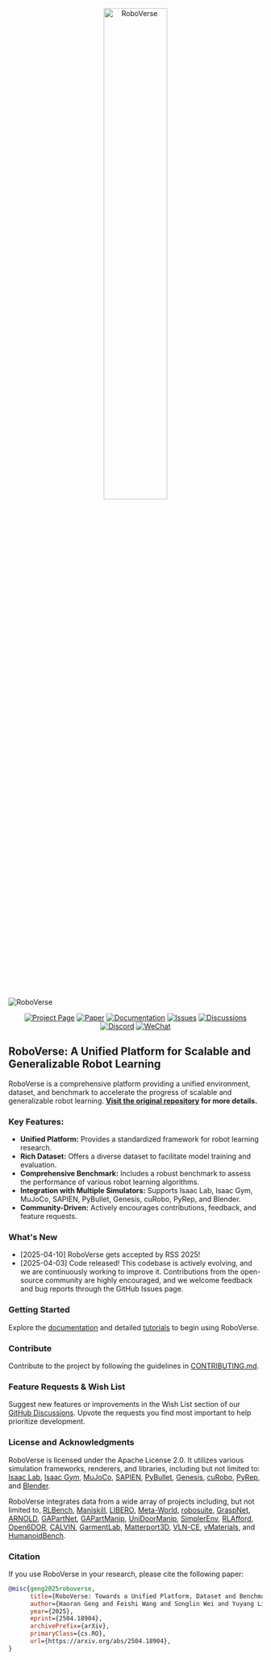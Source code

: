 <p align="center">
  <img src="docs/source/_static/RoboVerse86.22.svg" width="50%" alt="RoboVerse">
</p>

![RoboVerse](docs/source/metasim/images/tea.jpg)

<p align="center">
  <a href="https://roboverseorg.github.io"><img src="https://img.shields.io/badge/project-page-brightgreen" alt="Project Page"></a>
  <a href="https://arxiv.org/abs/2504.18904"><img src="https://img.shields.io/badge/paper-preprint-red" alt="Paper"></a>
  <a href="https://roboverse.wiki"><img src="https://img.shields.io/badge/doc-page-orange" alt="Documentation"></a>
  <a href="https://github.com/RoboVerseOrg/RoboVerse/issues"><img src="https://img.shields.io/github/issues/RoboVerseOrg/RoboVerse?color=yellow" alt="Issues"></a>
  <a href="https://github.com/RoboVerseOrg/RoboVerse/discussions"><img src="https://img.shields.io/github/discussions/RoboVerseOrg/RoboVerse?color=blueviolet" alt="Discussions"></a>
  <a href="https://discord.gg/6e2CPVnAD3"><img src="https://img.shields.io/discord/1356345436927168552?logo=discord&color=blue" alt="Discord"></a>
  <a href="docs/source/_static/wechat.jpg"><img src="https://img.shields.io/badge/wechat-QR_code-green" alt="WeChat"></a>
</p>

## RoboVerse: A Unified Platform for Scalable and Generalizable Robot Learning

RoboVerse is a comprehensive platform providing a unified environment, dataset, and benchmark to accelerate the progress of scalable and generalizable robot learning.  **[Visit the original repository](https://github.com/RoboVerseOrg/RoboVerse) for more details.**

### Key Features:

*   **Unified Platform:** Provides a standardized framework for robot learning research.
*   **Rich Dataset:** Offers a diverse dataset to facilitate model training and evaluation.
*   **Comprehensive Benchmark:** Includes a robust benchmark to assess the performance of various robot learning algorithms.
*   **Integration with Multiple Simulators:**  Supports Isaac Lab, Isaac Gym, MuJoCo, SAPIEN, PyBullet, Genesis, cuRobo, PyRep, and Blender.
*   **Community-Driven:** Actively encourages contributions, feedback, and feature requests.

### What's New
-   [2025-04-10] RoboVerse gets accepted by RSS 2025!
-   [2025-04-03] Code released! This codebase is actively evolving, and we are continuously working to improve it. Contributions from the open-source community are highly encouraged, and we welcome feedback and bug reports through the GitHub Issues page.

### Getting Started

Explore the [documentation](https://roboverse.wiki/metasim/#) and detailed [tutorials](https://roboverse.wiki/metasim/get_started/quick_start/0_static_scene) to begin using RoboVerse.

### Contribute

Contribute to the project by following the guidelines in [CONTRIBUTING.md](./CONTRIBUTING.md).

### Feature Requests & Wish List

Suggest new features or improvements in the Wish List section of our [GitHub Discussions](https://github.com/RoboVerseOrg/RoboVerse/discussions/categories/wish-list). Upvote the requests you find most important to help prioritize development.

### License and Acknowledgments

RoboVerse is licensed under the Apache License 2.0. It utilizes various simulation frameworks, renderers, and libraries, including but not limited to:  [Isaac Lab](https://github.com/isaac-sim/IsaacLab), [Isaac Gym](https://developer.nvidia.com/isaac-gym), [MuJoCo](https://github.com/google-deepmind/mujoco), [SAPIEN](https://github.com/haosulab/SAPIEN), [PyBullet](https://github.com/bulletphysics/bullet3), [Genesis](https://github.com/Genesis-Embodied-AI/Genesis), [cuRobo](https://github.com/NVlabs/curobo), [PyRep](https://github.com/stepjam/PyRep), and [Blender](https://www.blender.org/).

RoboVerse integrates data from a wide array of projects including, but not limited to, [RLBench](https://github.com/stepjam/RLBench), [Maniskill](https://github.com/haosulab/ManiSkill), [LIBERO](https://github.com/Lifelong-Robot-Learning/LIBERO), [Meta-World](https://github.com/Farama-Foundation/Metaworld), [robosuite](https://github.com/ARISE-Initiative/robosuite), [GraspNet](https://graspnet.net/), [ARNOLD](https://arnold-benchmark.github.io/), [GAPartNet](https://github.com/PKU-EPIC/GAPartNet), [GAPartManip](https://arxiv.org/abs/2411.18276), [UniDoorManip](https://github.com/sectionZ6/UniDoorManip), [SimplerEnv](https://github.com/simpler-env/SimplerEnv), [RLAfford](https://github.com/hyperplane-lab/RLAfford), [Open6DOR](https://github.com/Selina2023/Open6DOR), [CALVIN](https://github.com/mees/calvin), [GarmentLab](https://github.com/GarmentLab/GarmentLab), [Matterport3D](https://github.com/niessner/Matterport), [VLN-CE](https://github.com/jacobkrantz/VLN-CE), [vMaterials](https://developer.nvidia.com/vmaterials), and [HumanoidBench](https://github.com/carlosferrazza/humanoid-bench).

### Citation

If you use RoboVerse in your research, please cite the following paper:

```bibtex
@misc{geng2025roboverse,
      title={RoboVerse: Towards a Unified Platform, Dataset and Benchmark for Scalable and Generalizable Robot Learning}, 
      author={Haoran Geng and Feishi Wang and Songlin Wei and Yuyang Li and Bangjun Wang and Boshi An and Charlie Tianyue Cheng and Haozhe Lou and Peihao Li and Yen-Jen Wang and Yutong Liang and Dylan Goetting and Chaoyi Xu and Haozhe Chen and Yuxi Qian and Yiran Geng and Jiageng Mao and Weikang Wan and Mingtong Zhang and Jiangran Lyu and Siheng Zhao and Jiazhao Zhang and Jialiang Zhang and Chengyang Zhao and Haoran Lu and Yufei Ding and Ran Gong and Yuran Wang and Yuxuan Kuang and Ruihai Wu and Baoxiong Jia and Carlo Sferrazza and Hao Dong and Siyuan Huang and Yue Wang and Jitendra Malik and Pieter Abbeel},
      year={2025},
      eprint={2504.18904},
      archivePrefix={arXiv},
      primaryClass={cs.RO},
      url={https://arxiv.org/abs/2504.18904}, 
}
```
